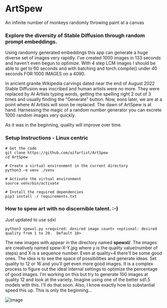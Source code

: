 # ArtSpew
An infinite number of monkeys randomly throwing paint at a canvas

### Explore the diversity of Stable Diffusion through random prompt embeddings.
Using randomly generated embeddings this app can generate a huge diverse set of images very rapidly.  I've created 1000 images in 133 seconds and haven't even begun to optimize.  With 4 step LCM images I should be able to get to 60 seconds and with batching and torch.compile() under 40 seconds FOR 1000 IMAGES on a 4090.

In ancient granite Wikipedia carvings dated near the end of August 2022 Stable Diffusion was inscribed and human artists were no more. They were replaced by AI Artists typing words, getting the spelling right 2 out of 3 times and usually finding the "Generate" button.  Now, eons later, we are at a point where AI Artists will soon be replaced.  The dawn of ArtSpew is at hand.  Harnessing the magic of a random number generator you can excrete 1000 random images very quickly.

As it was in the beginning, quality will improve over time.

### Setup Instructions - Linux centric
```
# Get the code
git clone https://github.com/aifartist/ArtSpew
cd ArtSpew

# Create a virtual environment in the current directory
python3 -m venv ./venv

# Activate the virtual environment
source venv/bin/activate

# Install the required dependencies
pip3 install -r requirements.txt
```
### How to spew art with no discernible talent.  :-)
Just updated to use sdxl
```
python3 spewxl.py <required: desired image count> <optional: desired quality from 1 to 20.  Default 10>
```
The new images with appear in the directory named **spewxl/**.  The images are creatively named spew-X-Y.jpg where y is the quality value(number of steps) and X is a sequence number.  Even at quality=4 there'll be some good ones.  The idea is to see the space of possibilities and generate ideas.  Set quality to 12 or 16 and you'll get even more good images.  It is a complex process to figure out the ideal internal settings to optimize the percentage of good images.  I'm working on this but try to generate 100 images at quality 12 and look at the variety.  Imagine using one of the better sd1.5 models with this.  I'll do that soon.  Also, I know exactly how to substantial speed this up.  This is only the beginning...

![image](https://github.com/aifartist/ArtSpew/assets/116415616/f80a5cd9-994f-4134-8e05-f735116bce53)

